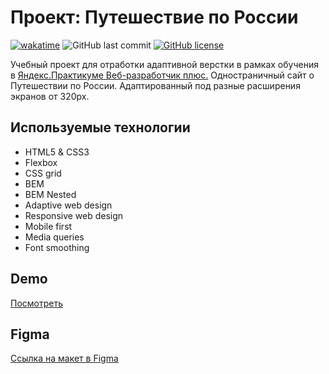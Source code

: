 # Проект: Путешествие по России

[![wakatime](https://wakatime.com/badge/user/29a8352f-15fa-421a-b8ff-a7adff87a0dc/project/e9547ba7-aa68-44f6-8170-5178de0e071f.svg?style=for-the-badge&logo=appveyor)](https://wakatime.com/badge/user/29a8352f-15fa-421a-b8ff-a7adff87a0dc/project/e9547ba7-aa68-44f6-8170-5178de0e071f)
![GitHub last commit](https://img.shields.io/github/last-commit/a-meti/russian-travel?style=for-the-badge&logo=appveyor)
[![GitHub license](https://img.shields.io/github/license/a-meti/russian-travel?style=for-the-badge&logo=appveyor)](https://github.com/a-meti/russian-travel/blob/main/LICENSE)


Учебный проект для отработки адаптивной верстки в рамках обучения в [Яндекс.Практикуме Веб-разработчик плюс.](https://practicum.yandex.ru/web-plus/)
Одностраничный сайт о Путешествии по России. Адаптированный под разные расширения экранов от 320px.

## Используемые технологии
* HTML5 & CSS3
* Flexbox
* CSS grid
* BEM
* BEM Nested
* Adaptive web design
* Responsive web design
* Mobile first
* Media queries
* Font smoothing

## Demo

[Посмотреть](https://a-meti.github.io/russian-travel/)

## Figma
[Ссылка на макет в Figma](https://www.figma.com/file/5S2WSbEFL6awjVWJ0NWL8Q/Sprint-3_-Russia-_-desktop-mobile?node-id=28503%3A0)
